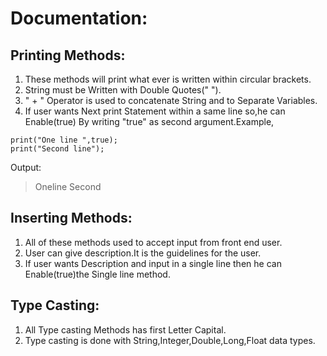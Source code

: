 # Documentation:
## Printing Methods:

1. These methods will print what ever is written within circular brackets.
2. String must be Written with Double Quotes(" ").
3. " + " Operator is used to concatenate String and to Separate Variables.
4. If user wants Next print Statement within a same line so,he can Enable(true) By writing "true" as second argument.Example,

```
print("One line ",true);
print("Second line");
```
Output:
>Oneline Second


## Inserting Methods:

1. All of these methods used to accept input from front end user.
2. User can give description.It is the guidelines for the user.
3. If user wants Description and input in a single line then he can Enable(true)the Single line method. 

## Type Casting:
1. All Type casting Methods has first Letter Capital. 
2. Type casting is done with String,Integer,Double,Long,Float data types. 
